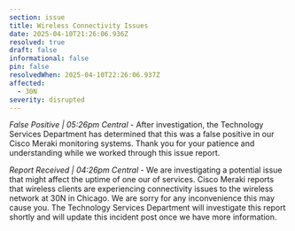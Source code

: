 ```yaml
---
section: issue
title: Wireless Connectivity Issues
date: 2025-04-10T21:26:06.936Z
resolved: true
draft: false
informational: false
pin: false
resolvedWhen: 2025-04-10T22:26:06.937Z
affected:
  - 30N
severity: disrupted
---
```

*False Positive | 05:26pm Central* - After investigation, the Technology Services Department has determined that this was a false positive in our Cisco Meraki monitoring systems. Thank you for your patience and understanding while we worked through this issue report.

*Report Received | 04:26pm Central* - We are investigating a potential issue that might affect the uptime of one our of services. Cisco Meraki reports that wireless clients are experiencing connectivity issues to the wireless network at 30N in Chicago. We are sorry for any inconvenience this may cause you. The Technology Services Department will investigate this report shortly and will update this incident post once we have more information.